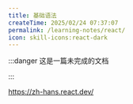 ```yaml
---
title: 基础语法
createTime: 2025/02/24 07:37:07
permalink: /learning-notes/react/
icon: skill-icons:react-dark
---
```


:::danger 这是一篇未完成的文档

:::

https://zh-hans.react.dev/